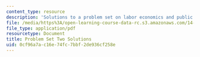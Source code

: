 ```yaml
---
content_type: resource
description: 'Solutions to a problem set on labor economics and public policy. '
file: /media/https%3A/open-learning-course-data-rc.s3.amazonaws.com/14-64-labor-economics-and-public-policy-fall-2009/0cf96a7ac16e74fc7bbf2de936cf258e_MIT14_64F09_ps2_sol.pdf
file_type: application/pdf
resourcetype: Document
title: Problem Set Two Solutions
uid: 0cf96a7a-c16e-74fc-7bbf-2de936cf258e
---
```


